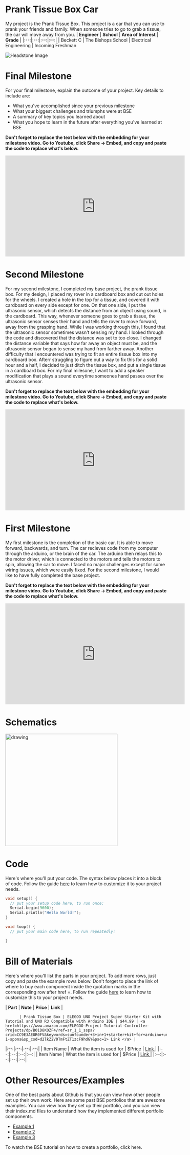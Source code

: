 # Prank Tissue Box Car
My project is the Prank Tissue Box. This project is a car that you can use to prank your friends and family. When someone tries to go to grab a tissue, the car will move away from you.
| **Engineer** | **School** | **Area of Interest** | **Grade** |
|:--:|:--:|:--:|:--:|
| Beckett C | The Bishops School | Electrical Engineering | Incoming Freshman

![Headstone Image](unnamed.jpg)
  
# Final Milestone
For your final milestone, explain the outcome of your project. Key details to include are:
- What you've accomplished since your previous milestone
- What your biggest challenges and triumphs were at BSE
- A summary of key topics you learned about
- What you hope to learn in the future after everything you've learned at BSE

**Don't forget to replace the text below with the embedding for your milestone video. Go to Youtube, click Share -> Embed, and copy and paste the code to replace what's below.**

<iframe width="560" height="315" src="https://www.youtube.com/embed/F7M7imOVGug" title="YouTube video player" frameborder="0" allow="accelerometer; autoplay; clipboard-write; encrypted-media; gyroscope; picture-in-picture; web-share" allowfullscreen></iframe>

# Second Milestone
For my second milestone, I completed my base project, the prank tissue box. For my design, I placed my rover in a cardboard box and cut out holes for the wheels. I created a hole in the top for a tissue, and covered it with cardboard on every side except for one. On that one side, I put the ultrasonic sensor, which detects the distance from an object using sound, in the cardboard. This way, whenever someone goes to grab a tissue, the ultrasonic sensor senses their hand and tells the rover to move forward, away from the grasping hand. While I was working through this, I found that the ultrasonic sensor sometimes wasn't sensing my hand. I looked through the code and discovered that the distance was set to too close. I changed the distance variable that says how far away an object must be, and the ultrasonic sensor began to sense my hand from farther away. Another difficulty that I encountered was trying to fit an entire tissue box into my cardboard box. Afterr struggling to figure out a way to fix this for a solid hour and a half, I decided to just ditch the tissue box, and put a single tissue in a cardboard box. For my final milesone, I want to add a speaker modification that plays a sound everytime someones hand passes over the ultrasonic sensor.

**Don't forget to replace the text below with the embedding for your milestone video. Go to Youtube, click Share -> Embed, and copy and paste the code to replace what's below.**

<iframe width="560" height="315" src="https://www.youtube.com/embed/ORsMggGFMuM" title="YouTube video player" frameborder="0" allow="accelerometer; autoplay; clipboard-write; encrypted-media; gyroscope; picture-in-picture; web-share" allowfullscreen></iframe>

# First Milestone
My first milestone is the completion of the basic car. It is able to move forward, backwards, and turn. The car recieves code from my computer through the arduino, or the brain of the car. The arduino then relays this to the motor driver, which is connected to the motors and tells the motors to spin, allowing the car to move. I faced no major challenges except for some wiring issues, which were easily fixed. For the second milestone, I would like to have fully completed the base project.  

**Don't forget to replace the text below with the embedding for your milestone video. Go to Youtube, click Share -> Embed, and copy and paste the code to replace what's below.**

<iframe width="560" height="315" src="https://www.youtube.com/embed/CaCazFBhYKs" title="YouTube video player" frameborder="0" allow="accelerometer; autoplay; clipboard-write; encrypted-media; gyroscope; picture-in-picture; web-share" allowfullscreen></iframe>

# Schematics 

<img src="Daring Wolt-Maimu.png" alt="drawing" height="350"/>

# Code
Here's where you'll put your code. The syntax below places it into a block of code. Follow the guide [here]([url](https://www.markdownguide.org/extended-syntax/)) to learn how to customize it to your project needs. 

```c++
void setup() {
  // put your setup code here, to run once:
  Serial.begin(9600);
  Serial.println("Hello World!");
}

void loop() {
  // put your main code here, to run repeatedly:

}
```

# Bill of Materials
Here's where you'll list the parts in your project. To add more rows, just copy and paste the example rows below.
Don't forget to place the link of where to buy each component inside the quotation marks in the corresponding row after href =. Follow the guide [here]([url](https://www.markdownguide.org/extended-syntax/)) to learn how to customize this to your project needs. 

| **Part** | **Note** | **Price** | **Link** |

          | Prank Tissue Box | ELEGOO UNO Project Super Starter Kit with Tutorial and UNO R3 Compatible with Arduino IDE | $44.99 | <a href=https://www.amazon.com/ELEGOO-Project-Tutorial-Controller-Projects/dp/B01D8KOZF4/ref=sr_1_1_sspa?crid=CC9E3AEUR0FV&keywords=sunfounder+3+in+1+starter+kit+for+arduino+uno&qid=1687551712&sprefix=3+in+1+sunfounder%2Caps%2C170&sr=8-1-spons&sp_csd=d2lkZ2V0TmFtZT1zcF9hdGY&psc=1> Link </a> |
|:--:|:--:|:--:|:--:|
| Item Name | What the item is used for | $Price | <a href="https://www.amazon.com/Arduino-A000066-ARDUINO-UNO-R3/dp/B008GRTSV6/"> Link </a> |
|:--:|:--:|:--:|:--:|
| Item Name | What the item is used for | $Price | <a href="https://www.amazon.com/Arduino-A000066-ARDUINO-UNO-R3/dp/B008GRTSV6/"> Link </a> |
|:--:|:--:|:--:|:--:|

# Other Resources/Examples
One of the best parts about Github is that you can view how other people set up their own work. Here are some past BSE portfolios that are awesome examples. You can view how they set up their portfolio, and you can view their index.md files to understand how they implemented different portfolio components.
- [Example 1](https://trashytuber.github.io/YimingJiaBlueStamp/)
- [Example 2](https://sviatil0.github.io/Sviatoslav_BSE/)
- [Example 3](https://arneshkumar.github.io/arneshbluestamp/)

To watch the BSE tutorial on how to create a portfolio, click here.
